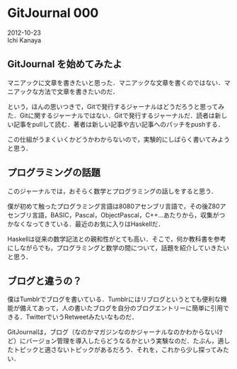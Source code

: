 # GitJournal 000
2012-10-23  
Ichi Kanaya

## GitJournal を始めてみたよ
マニアックに文章を書きたいと思った．マニアックな文章を書くのではない．マニアックな方法で文章を書きたいのだ．

という，ほんの思いつきで，Gitで発行するジャーナルはどうだろうと思ってみた．Gitに関するジャーナルではない．Gitで発行するジャーナルだ．読者は新しい記事をpullして読む．著者は新しい記事や古い記事へのパッチをpushする．

この仕組がうまくいくかどうかわからないので，実験的にしばらく書いてみようと思う．

## プログラミングの話題
このジャーナルでは，おそらく数学とプログラミングの話しをすると思う．

僕が初めて触ったプログラミング言語は8080アセンブリ言語で，その後Z80アセンブリ言語，BASIC，Pascal，ObjectPascal，C++…あたりから，収集がつかなくなってきている．最近のお気に入りはHaskellだ．

Haskellは従来の数学記法との親和性がとても高い．そこで，何か教科書を参考にしながらでも，プログラミングと数学の間について，話題を紹介していきたいと思う．

## ブログと違うの？
僕はTumblrでブログを書いている．Tumblrにはリブログというとても便利な機能が備えてあって，人の書いたブログを自分のブログエントリーに簡単に引用できる．TwitterでいうRetweetみたいなものだ．

GitJournalは，ブログ（なのかマガジンなのかジャーナルなのかわからないけど）にバージョン管理を導入したらどうなるかという実験なのだ．たぶん，適したトピックと適さないトピックがあるだろう．それを，これから少し探ってみたい．

